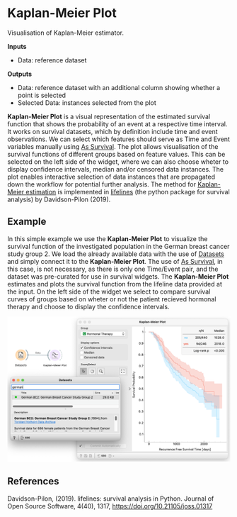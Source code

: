 Kaplan-Meier Plot
================
Visualisation of Kaplan-Meier estimator.

**Inputs**

- Data: reference dataset

**Outputs**

- Data: reference dataset with an additional column showing whether a point is selected
- Selected Data: instances selected from the plot

**Kaplan-Meier Plot** is a visual representation of the estimated survival function that shows the probability of an event at a respective time interval. It works on survival datasets, which by definition include time and event observations. We can select which features should serve as Time and Event variables manually using [As Survival](as-survival-data.md). The plot allows visualisation of the survival functions of different groups based on feature values. This can be selected on the left side of the widget, where we can also choose wheter to display confidence intervals, median and/or censored data instances. The plot enables interactive selection of data instances that are propagated down the workflow for potential further analysis. The method for [Kaplan-Meier estimation](https://en.wikipedia.org/wiki/Kaplan%E2%80%93Meier_estimator) is implemented in [lifelines](https://lifelines.readthedocs.io/en/latest/index.html) (the python package for survival analysis) by Davidson-Pilon (2019).

Example
-------
In this simple example we use the **Kaplan-Meier Plot** to visualize the survival function of the investigated population in the German breast cancer study group 2. We load the already available data with the use of [Datasets](https://orangedatamining.com/widget-catalog/data/datasets/) and simply connect it to the **Kaplan-Meier Plot**. The use of [As Survival](as-survival-data.md), in this case, is not necessary, as there is only one Time/Event pair, and the dataset was pre-curated for use in survival widgets. The **Kaplan-Meier Plot** estimates and plots the survival function from the lifeline data provided at the input. On the left side of the widget we select to compare survival curves of groups based on wheter or not the patient recieved hormonal therapy and choose to display the confidence intervals.

![](images/KaplanMeierPlot-Example.png)


References
----------

Davidson-Pilon, (2019). lifelines: survival analysis in Python. Journal of Open Source Software, 4(40), 1317, https://doi.org/10.21105/joss.01317
